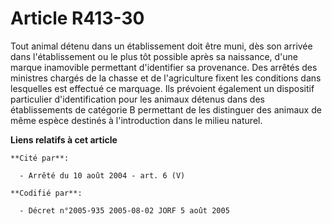 # Article R413-30

Tout animal détenu dans un établissement doit être muni, dès son arrivée dans l'établissement ou le plus tôt possible après
sa naissance, d'une marque inamovible permettant d'identifier sa provenance. Des arrêtés des ministres chargés de la chasse
et de l'agriculture fixent les conditions dans lesquelles est effectué ce marquage. Ils prévoient également un dispositif
particulier d'identification pour les animaux détenus dans des établissements de catégorie B permettant de les distinguer des
animaux de même espèce destinés à l'introduction dans le milieu naturel.

**Liens relatifs à cet article**

	**Cité par**:

	  - Arrêté du 10 août 2004 - art. 6 (V)

	**Codifié par**:

	  - Décret n°2005-935 2005-08-02 JORF 5 août 2005
